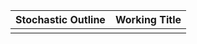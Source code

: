 | Stochastic Outline      | Working Title |
| ----------- | ----------- |
|             |             |
